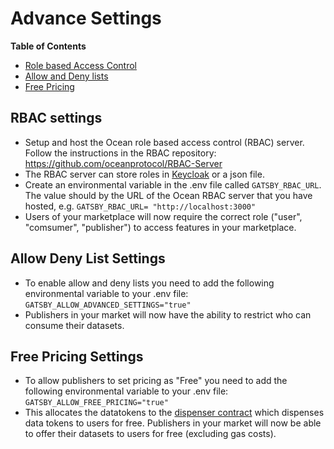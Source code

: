 # Advance Settings

**Table of Contents**

- [Role based Access Control](#-rbac-settings)
- [Allow and Deny lists](#-allow-deny-list-settings)
- [Free Pricing](#-free-pricing-settings)

## RBAC settings

- Setup and host the Ocean role based access control (RBAC) server. Follow the instructions in the RBAC repository: https://github.com/oceanprotocol/RBAC-Server
- The RBAC server can store roles in [Keycloak](https://www.keycloak.org/) or a json file.
- Create an environmental variable in the .env file called `GATSBY_RBAC_URL`. The value should by the URL of the Ocean RBAC server that you have hosted, e.g. `GATSBY_RBAC_URL= "http://localhost:3000"`
- Users of your marketplace will now require the correct role ("user", "comsumer", "publisher") to access features in your marketplace.

## Allow Deny List Settings

- To enable allow and deny lists you need to add the following environmental variable to your .env file: `GATSBY_ALLOW_ADVANCED_SETTINGS="true"`
- Publishers in your market will now have the ability to restrict who can consume their datasets.

## Free Pricing Settings

- To allow publishers to set pricing as "Free" you need to add the following environmental variable to your .env file: `GATSBY_ALLOW_FREE_PRICING="true"`
- This allocates the datatokens to the [dispenser contract](https://github.com/oceanprotocol/contracts/blob/main/contracts/dispenser/Dispenser.sol) which dispenses data tokens to users for free. Publishers in your market will now be able to offer their datasets to users for free (excluding gas costs).
